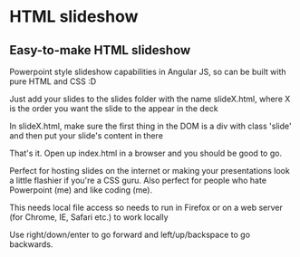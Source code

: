HTML slideshow
=============

<h2>Easy-to-make HTML slideshow</h2>
Powerpoint style slideshow capabilities in Angular JS, so can be built with pure HTML and CSS :D

Just add your slides to the slides folder with the name slideX.html, where X is the order you want the slide to the appear in the deck

In slideX.html, make sure the first thing in the DOM is a div with class 'slide' and then put your slide's content in there

That's it. Open up index.html in a browser and you should be good to go.

Perfect for hosting slides on the internet or making your presentations look a little flashier if you're a CSS guru.
Also perfect for people who hate Powerpoint (me) and like coding (me).

This needs local file access so needs to run in Firefox or on a web server (for Chrome, IE, Safari etc.) to work locally

Use right/down/enter to go forward and left/up/backspace to go backwards.
